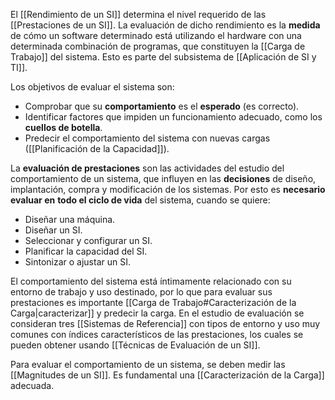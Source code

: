 El [[Rendimiento de un SI]] determina el nivel requerido de las [[Prestaciones de un SI]]. La evaluación de dicho rendimiento es la **medida** de cómo un software determinado está utilizando el hardware con una determinada combinación de programas, que constituyen la [[Carga de Trabajo]] del sistema. Esto es parte del subsistema de [[Aplicación de SI y TI]].

Los objetivos de evaluar el sistema son:
- Comprobar que su **comportamiento** es el **esperado** (es correcto).
- Identificar factores que impiden un funcionamiento adecuado, como los **cuellos de botella**.
- Predecir el comportamiento del sistema con nuevas cargas ([[Planificación de la Capacidad]]).

La **evaluación de prestaciones** son las actividades del estudio del comportamiento de un sistema, que influyen en las **decisiones** de diseño, implantación, compra y modificación de los sistemas. Por esto es **necesario evaluar en** **todo el ciclo de vida** del sistema, cuando se quiere:
- Diseñar una máquina.
- Diseñar un SI.
- Seleccionar y configurar un SI.
- Planificar la capacidad del SI.
- Sintonizar o ajustar un SI.

El comportamiento del sistema está íntimamente relacionado con su entorno de trabajo y uso destinado, por lo que para evaluar sus prestaciones es importante [[Carga de Trabajo#Caracterización de la Carga|caracterizar]] y predecir la carga. En el estudio de evaluación se consideran tres [[Sistemas de Referencia]] con tipos de entorno y uso muy comunes con índices característicos de las prestaciones, los cuales se pueden obtener usando [[Técnicas de Evaluación de un SI]].

Para evaluar el comportamiento de un sistema, se deben medir las [[Magnitudes de un SI]]. Es fundamental una [[Caracterización de la Carga]] adecuada. 